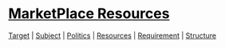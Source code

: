 <style>
.md0{margin-top: 150px;}
.md1{margin-top: 75px;}
.md2{margin-top: 50px;}
.md3{margin-top: 25px;}
.md4{margin-top: 5px;}
.tbl1 td#header{background-color: D1ECCF}
.tbl1 tr#header{background-color: D1ECCF}
</style>


# [<span style="color:black;">MarketPlace Resources</span>](MarketPlace.md)
[Target](MarketPlace-Target.md) |
[Subject](MarketPlace-Subject.md) | 
[Politics](MarketPlace-Politics.md) |
[Resources](MarketPlace-Resources.md) | 
[Requirement](MarketPlace-Requirement.md) | 
[Structure](MarketPlace-Structure.md)

